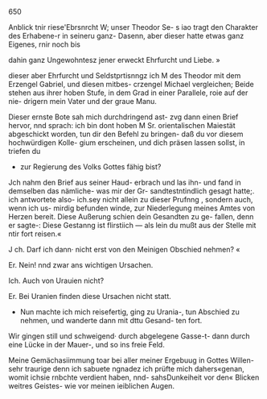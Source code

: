 650

Anblick tnir riese'Ebrsnrcht W; unser Theodor Se-
s iao tragt den Charakter des Erhabene-r in seineru ganz-
Dasenn, aber dieser hatte etwas ganz Eigenes, rnir noch bis

dahin ganz Ungewohntesz jener erweckt Ehrfurcht und Liebe. »

dieser aber Ehrfurcht und Seldstprtisnngz ich M des
Theodor mit dem Erzengel Gabriel, und diesen mitbes-
crzengel Michael vergleichen; Beide stehen aus ihrer hoben
Stufe, in dem Grad in einer Parallele, roie auf der nie-
drigern mein Vater und der graue Manu.

Dieser ernste Bote sah mich durchdringend ast- zvg dann
einen Brief hervor, nnd sprach: ich bin dont hoben M
Sr. orientalischen Maiestät abgeschickt worden, tun dir den
Befehl zu bringen- daß du vor diesem hochwürdigen Kolle-
gium erscheinen, und dich präsen lassen sollst, in triefen du
- zur Regierung des Volks Gottes fähig bist?

Jch nahm den Brief aus seiner Haud- erbrach und las
ihn- und fand in demselben das nämliche- was mir der Gr-
sandtestntindlich gesagt hatte;. ich antwortete also- ich.sey
nicht allein zu dieser Prufnng , sondern auch, wenn ich us-
mirdig befunden winde, zur Niederlegung meines Amtes von
Herzen bereit. Diese Außerung schien dein Gesandten zu ge-
fallen, denn er sagte-: Diese Gestanng ist flirstiich — als
lein du mußt aus der Stelle mit ntir fort reisen.«

J ch. Darf ich dann· nicht erst von den Meinigen Obschied
nehmen? «

Er. Nein! nnd zwar ans wichtigen Ursachen.

Ich. Auch von Urauien nicht?

Er. Bei Uranien finden diese Ursachen nicht statt.

- Nun machte ich mich reisefertig, ging zu Urania-, tun
Abschied zu nehmen, und wanderte dann mit dttu Gesand-
ten fort.

Wir gingen still und schweigend· durch abgelegene Gasse-t-
dann durch eine Lücke in der Mauer-, und so ins freie Feld.

Meine Gemächasiimmung toar bei aller meiner Ergebuug
in Gottes Willen- sehr traurige denn ich sabuete ngnadez
ich prüfte mich dahers«genan, womit ichsie rnbchte verdient
haben, nnd- sahsDunkeiheit vor den« Blicken weitres Geistes-
wie vor meinen ieiblichen Augen.

